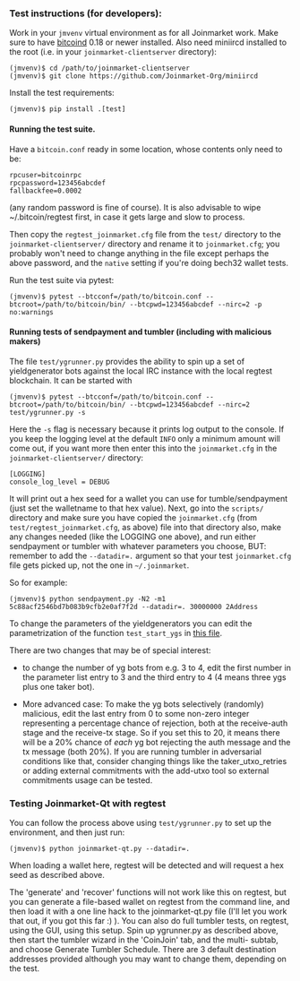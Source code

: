 ### Test instructions (for developers):

Work in your `jmvenv` virtual environment as for all Joinmarket work. Make sure to have [bitcoind](https://bitcoin.org/en/full-node) 0.18 or newer installed. Also need miniircd installed to the root (i.e. in your `joinmarket-clientserver` directory):

    (jmvenv)$ cd /path/to/joinmarket-clientserver
    (jmvenv)$ git clone https://github.com/Joinmarket-Org/miniircd

Install the test requirements:

    (jmvenv)$ pip install .[test]

#### Running the test suite.

Have a `bitcoin.conf` ready in some location, whose contents only need to be:

```
rpcuser=bitcoinrpc
rpcpassword=123456abcdef
fallbackfee=0.0002
```

(any random password is fine of course). It is also advisable to wipe ~/.bitcoin/regtest first, in case it gets large and slow to process.

Then copy the `regtest_joinmarket.cfg` file from the `test/` directory to the `joinmarket-clientserver/` directory and rename it to `joinmarket.cfg`; you probably won't need to change anything in the file except perhaps the above password, and the `native` setting if you're doing bech32 wallet tests.

Run the test suite via pytest:

    (jmvenv)$ pytest --btcconf=/path/to/bitcoin.conf --btcroot=/path/to/bitcoin/bin/ --btcpwd=123456abcdef --nirc=2 -p no:warnings

#### Running tests of sendpayment and tumbler (including with malicious makers)

The file `test/ygrunner.py` provides the ability to spin up a set of yieldgenerator
bots against the local IRC instance with the local regtest blockchain. It can be
started with

    (jmvenv)$ pytest --btcconf=/path/to/bitcoin.conf --btcroot=/path/to/bitcoin/bin/ --btcpwd=123456abcdef --nirc=2 test/ygrunner.py -s

Here the `-s` flag is necessary because it prints log output to the console. If you
keep the logging level at the default `INFO` only a minimum amount will come out, if
you want more then enter this into the `joinmarket.cfg` in the `joinmarket-clientserver/` directory:

    [LOGGING]
    console_log_level = DEBUG

It will print out a hex seed for a wallet you can use for tumble/sendpayment (just set the walletname to that hex value).
Next, go into the `scripts/` directory and make sure you have copied the `joinmarket.cfg` (from `test/regtest_joinmarket.cfg`, as above)
file into that directory also, make any changes needed (like the LOGGING one above),
and run either sendpayment or tumbler with whatever parameters you choose, BUT: remember to add the `--datadir=.` argument so that your test `joinmarket.cfg` file gets picked up, not the one in `~/.joinmarket`.

So for example:

```
(jmvenv)$ python sendpayment.py -N2 -m1 5c88acf2546bd7b083b9cfb2e0af7f2d --datadir=. 30000000 2Address
```

To change the parameters of the yieldgenerators you can edit the parametrization of
the function `test_start_ygs` in [this file](https://github.com/JoinMarket-Org/joinmarket-clientserver/blob/master/test/unified/ygrunner.py).

There are two changes that may be of special interest:
* to change the number of yg
bots from e.g. 3 to 4, edit the first number in the parameter list entry to 3 and the
third entry to 4 (4 means three ygs plus one taker bot). 

* More advanced case: To make the yg bots selectively (randomly) malicious, edit the last entry from 0 to some non-zero
integer representing a percentage chance of rejection, both at the receive-auth
stage and the receive-tx stage. So if you set this to 20, it means there will be
a 20% chance of *each* yg bot rejecting the auth message and the tx message (both
20%). If you are running tumbler in adversarial conditions like that, consider
changing things like the taker_utxo_retries or adding external commitments with
the add-utxo tool so external commitments usage can be tested.

### Testing Joinmarket-Qt with regtest

You can follow the process above using `test/ygrunner.py` to set up the environment, and then just run:

```
(jmvenv)$ python joinmarket-qt.py --datadir=.
```

When loading a wallet here, regtest will be detected and will request a hex seed as described above.

The 'generate' and 'recover' functions will not work like this on regtest, but you can generate a file-based wallet on regtest from the command line,
and then load it with a one line hack to the joinmarket-qt.py file (I'll let you work that out, if you got this far :) ).
You can also do full tumbler tests, on regtest, using the GUI, using this setup. Spin up ygrunner.py as described above, then start the tumbler wizard
in the 'CoinJoin' tab, and the multi- subtab, and choose Generate Tumbler Schedule. There are 3 default destination addresses provided although
you may want to change them, depending on the test.
